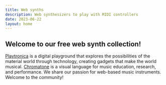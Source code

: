 ```yaml
---
title: Web synths
description: Web synthesizers to play with MIDI controllers
date: 2023-06-22
layout: home
---
```


<script setup>
import SynthList from './components/SynthList.vue'
import TheForm from './components/TheForm.vue'
import AboutUs from './components/AboutUs.vue'
</script>

<SynthList>

</SynthList>

<AboutUs>
<h2 class="text-lg font-bold">Welcome to our free web synth collection!</h2>

<a href='https://playtronica.com' target='_blank' rel='noopener'>Playtronica</a> is a digital playground that explores the possibilities of the material world through technology, creating gadgets that make the world musical. <a href='https://chromatone.center' target='_blank' rel='noopener'>Chromatone</a> is a visual language for music education, research, and performance. We share our passion for web-based music instruments. Welcome to the community!
</AboutUs>
